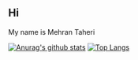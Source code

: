 ## Hi

My name is Mehran Taheri 

[![Anurag's github stats](https://github-readme-stats.vercel.app/api?username=mehran-tr&show_icons=true&include_all_commits=true&count_private=true&theme=react)](https://github.com/anuraghazra/github-readme-stats)
[![Top Langs](https://github-readme-stats.vercel.app/api/top-langs/?username=mehran-tr&langs_count=10&layout=compact&theme=react)](https://github.com/anuraghazra/github-readme-stats)

